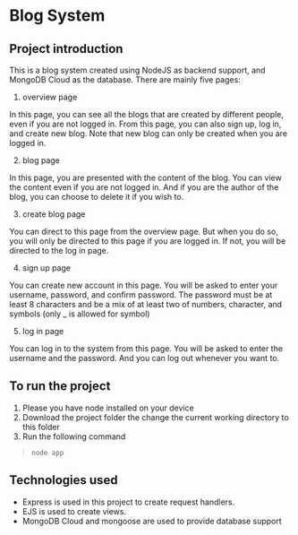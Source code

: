 # Blog System

## Project introduction

This is a blog system created using NodeJS as backend support, and MongoDB Cloud as the database. There are mainly five pages:

1. overview page

In this page, you can see all the blogs that are created by different people, even if you are not logged in. From this page, you can also sign up, log in, and create new blog. Note that new blog can only be created when you are logged in. 

2. blog page

In this page, you are presented with the content of the blog. You can view the content even if you are not logged in. And if you are the author of the blog, you can choose to delete it if you wish to.

3. create blog page

You can direct to this page from the overview page. But when you do so, you will only be directed to this page if you are logged in. If not, you will be directed to the log in page.

4. sign up page

You can create new account in this page. You will be asked to enter your username, password, and confirm password. The password must be at least 8 characters and be a mix of at least two of numbers, character, and symbols (only _ is allowed for symbol)

5. log in page

You can log in to the system from this page. You will be asked to enter the username and the password. And you can log out whenever you want to.

## To run the project

1. Please you have node installed on your device
2. Download the project folder the change the current working directory to this folder
3. Run the following command

> ```
> node app
> ```

## Technologies used

* Express is used in this project to create request handlers.
* EJS is used to create views.
* MongoDB Cloud and mongoose are used to provide database support